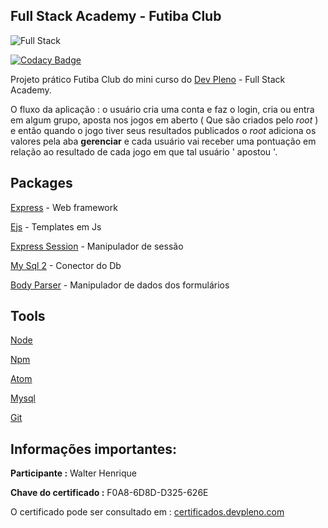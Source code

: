 
## Full Stack Academy - Futiba Club

![Full Stack](https://i.imgur.com/z8L6Vxw.png)

[![Codacy Badge](https://api.codacy.com/project/badge/Grade/a39b736b794d41ffb7b586c059db013d)](https://www.codacy.com/app/Sphinxs/Futiba?utm_source=github.com&amp;utm_medium=referral&amp;utm_content=Sphinxs/Futiba&amp;utm_campaign=Badge_Grade)

Projeto prático Futiba Club do mini curso do [Dev Pleno](https://www.devpleno.com/fullstackacademy/) - Full Stack Academy.

O fluxo da aplicação : o usuário cria uma conta e faz o login, cria ou entra em algum grupo, aposta nos jogos em aberto ( Que são criados pelo *root* ) e então quando o jogo tiver seus resultados publicados o *root* adiciona os valores pela aba **gerenciar** e cada usuário vai receber uma pontuação em relação ao resultado de cada jogo em que tal usuário ' apostou '.

## Packages

[Express](https://www.npmjs.com/package/express) - Web framework

[Ejs](https://www.npmjs.com/package/ejs) - Templates em Js

[Express Session](https://www.npmjs.com/package/express-session) - Manipulador de sessão

[My Sql 2](https://www.npmjs.com/package/mysql2) - Conector do Db

[Body Parser](https://www.npmjs.com/package/body-parser) - Manipulador de dados dos formulários


## Tools

[Node](https://nodejs.org/en/)

[Npm](https://www.npmjs.com)

[Atom](https://atom.io)

[Mysql](https://www.mysql.com)

[Git](https://git-scm.com)


## Informações importantes:

**Participante :** Walter Henrique

**Chave do certificado :** F0A8-6D8D-D325-626E

O certificado pode ser consultado em : [certificados.devpleno.com](http://certificados.devpleno.com)
